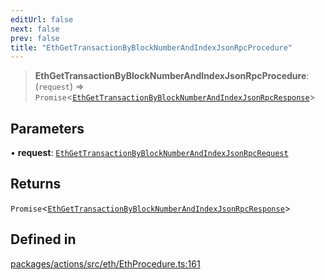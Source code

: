 ```yaml
---
editUrl: false
next: false
prev: false
title: "EthGetTransactionByBlockNumberAndIndexJsonRpcProcedure"
---
```


> **EthGetTransactionByBlockNumberAndIndexJsonRpcProcedure**: (`request`) => `Promise`\<[`EthGetTransactionByBlockNumberAndIndexJsonRpcResponse`](/reference/tevm/actions/type-aliases/ethgettransactionbyblocknumberandindexjsonrpcresponse/)\>

## Parameters

• **request**: [`EthGetTransactionByBlockNumberAndIndexJsonRpcRequest`](/reference/tevm/actions/type-aliases/ethgettransactionbyblocknumberandindexjsonrpcrequest/)

## Returns

`Promise`\<[`EthGetTransactionByBlockNumberAndIndexJsonRpcResponse`](/reference/tevm/actions/type-aliases/ethgettransactionbyblocknumberandindexjsonrpcresponse/)\>

## Defined in

[packages/actions/src/eth/EthProcedure.ts:161](https://github.com/evmts/tevm-monorepo/blob/main/packages/actions/src/eth/EthProcedure.ts#L161)
